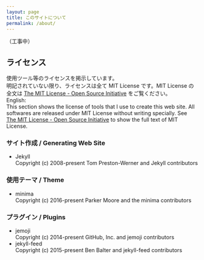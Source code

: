```yaml
---
layout: page
title: このサイトについて
permalink: /about/
---
```


（工事中）

## ライセンス
使用ツール等のライセンスを掲示しています。  
明記されていない限り、ライセンスは全て MIT License です。MIT License の全文は <a href="https://opensource.org/licenses/mit-license.php" target="_blank">The MIT License - Open Source Initiative</a> をご覧ください。  
English:  
This section shows the license of tools that I use to create this web site. All softwares are released under MIT License without writing specially. See <a href="https://opensource.org/licenses/mit-license.php" target="_blank">The MIT License - Open Source Initiative</a> to show the full text of MIT License.

### サイト作成 / Generating Web Site
- Jekyll  
Copyright (c) 2008-present Tom Preston-Werner and Jekyll contributors

### 使用テーマ / Theme
- minima  
Copyright (c) 2016-present Parker Moore and the minima contributors

### プラグイン / Plugins
- jemoji  
Copyright (c) 2014-present GitHub, Inc. and jemoji contributors
- jekyll-feed  
Copyright (c) 2015-present Ben Balter and jekyll-feed contributors
